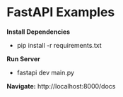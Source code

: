 # FastAPI Examples

**Install Dependencies**

- pip install -r requirements.txt

**Run Server**

- fastapi dev main.py

**Navigate:** http://localhost:8000/docs
